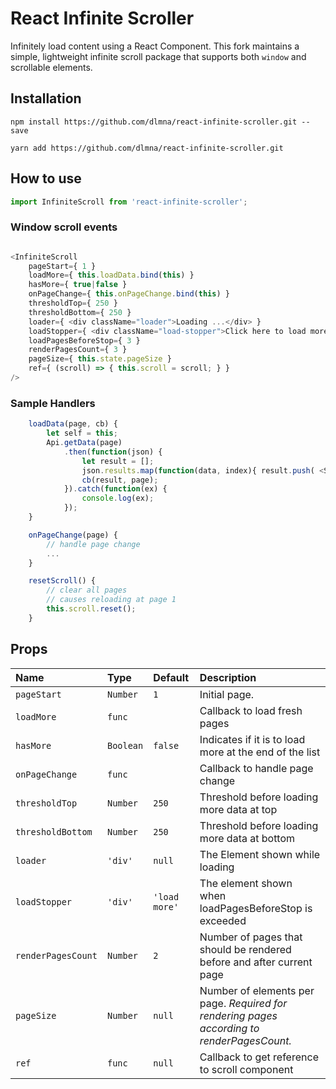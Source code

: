 React Infinite Scroller
=======================

Infinitely load content using a React Component. This fork maintains a simple, lightweight infinite scroll package that supports both `window` and scrollable elements.

## Installation

```
npm install https://github.com/dlmna/react-infinite-scroller.git --save
```
```
yarn add https://github.com/dlmna/react-infinite-scroller.git
```

## How to use

```js
import InfiniteScroll from 'react-infinite-scroller';
```

### Window scroll events

```js

<InfiniteScroll
    pageStart={ 1 }
    loadMore={ this.loadData.bind(this) }
    hasMore={ true|false }
    onPageChange={ this.onPageChange.bind(this) }
    thresholdTop={ 250 }
    thresholdBottom={ 250 }
    loader={ <div className="loader">Loading ...</div> }
    loadStopper={ <div className="load-stopper">Click here to load more</div> }
    loadPagesBeforeStop={ 3 }
    renderPagesCount={ 3 }
    pageSize={ this.state.pageSize }
    ref={ (scroll) => { this.scroll = scroll; } }
/>


```

### Sample Handlers
```js
    loadData(page, cb) {
        let self = this;
        Api.getData(page)
            .then(function(json) {
                let result = [];
                json.results.map(function(data, index){ result.push( <SampleComponent key={page+'-'+index} {...data} /> )} );
                cb(result, page);
            }).catch(function(ex) {
                console.log(ex);
            });
    }

    onPageChange(page) {
        // handle page change
        ...
    }

    resetScroll() {
        // clear all pages
        // causes reloading at page 1
        this.scroll.reset();
    }
```

## Props

| Name             | Type          | Default    | Description|
|:----             |:----          |:----       |:----|
| `pageStart`      | `Number`      | `1`        | Initial page. |
| `loadMore`       | `func`        |            | Callback to load fresh pages |
| `hasMore`        | `Boolean`     | `false`    | Indicates if it is to load more at the end of the list |
| `onPageChange`   | `func`        |            | Callback to handle page change |
| `thresholdTop`   | `Number`      | `250`      | Threshold before loading more data at top |
| `thresholdBottom`| `Number`      | `250`      | Threshold before loading more data at bottom |
| `loader`         | `'div'`       | `null`     | The Element shown while loading |
| `loadStopper`    | `'div'`       |`'load more'`| The element shown when loadPagesBeforeStop is exceeded |
|`renderPagesCount`| `Number`      | `2`        | Number of pages that should be rendered before and after current page |
| `pageSize`       | `Number`      | `null`     | Number of elements per page. *Required for rendering pages according to renderPagesCount.* |
| `ref`            | `func`        | `null`     | Callback to get reference to scroll component |
